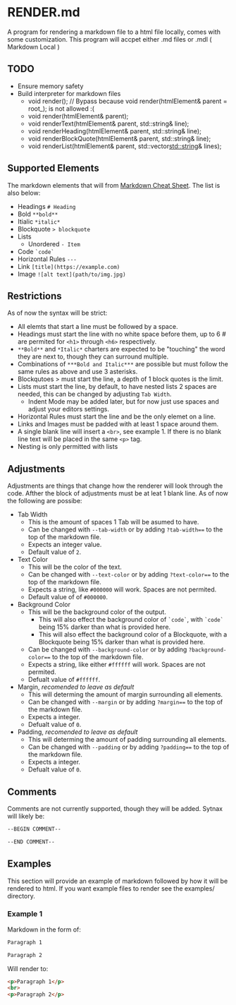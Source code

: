# RENDER.md

A program for rendering a markdown file to a html file locally, comes with some customization. This program will accpet either .md files or .mdl ( Markdown Local )

## TODO

- Ensure memory safety
- Build interpreter for markdown files
  - void render(); // Bypass because void render(htmlElement& parent = root_); is not allowed :(
  - void render(htmlElement& parent);
  - void renderText(htmlElement& parent, std::string& line);
  - void renderHeading(htmlElement& parent, std::string& line);
  - void renderBlockQuote(htmlElement& parent, std::string& line);
  - void renderList(htmlElement& parent, std::vector<std::string>& lines);

## Supported Elements

The markdown elements that will from [Markdown Cheat Sheet](www.markdownguide.org/cheat-sheet/). The list is also below:
- Headings `# Heading`
- Bold `**bold**`
- Itialic `*italic*`
- Blockquote `> blockquote`
- Lists
  - Unordered `- Item`
- Code `` `code` ``
- Horizontal Rules `---`
- Link `[title](https://example.com)`
- Image `![alt text](path/to/img.jpg)`

## Restrictions

As of now the syntax will be strict:
- All elemts that start a line must be followed by a space.
- Headings must start the line with no white space before them, up to 6 \# are permited for `<h1>` through `<h6>` respectively.
- `**Bold**` and `*Italic*` charters are expected to be "touching" the word they are next to, though they can surround multiple.
- Combinations of `***Bold and Italic***` are possible but must follow the same rules as above and use 3 asterisks.
- Blockqutoes \> must start the line, a depth of 1 block quotes is the limit.
- Lists must start the line, by default, to have nested lists 2 spaces are needed, this can be changed by adjusting `Tab Width`.
  - Indent Mode may be added later, but for now just use spaces and adjust your editors settings.
- Horizontal Rules must start the line and be the only elemet on a line.
- Links and Images must be padded with at least 1 space around them.
- A single blank line will insert a `<br>`, see example 1. If there is no blank line text will be placed in the same `<p>` tag.
- Nesting is only permitted with lists

## Adjustments

Adjustments are things that change how the renderer will look through the code. Afther the block of adjustments must be at leat 1 blank line. As of now the following are possibe:
- Tab Width
  - This is the amount of spaces 1 Tab will be asumed to have.
  - Can be changed with `--tab-width` or by adding `?tab-width==` to the top of the markdown file.
  - Expects an integer value.
  - Default value of `2`.
- Text Color
  - This will be the color of the text.
  - Can be changed with `--text-color` or by adding `?text-color==` to the top of the markdown file.
  - Expects a string, like `#000000` will work. Spaces are not permited.
  - Default value of of `#000000`.
- Background Color
  - This will be the background color of the output.
    - This will also effect the background color of `` `code` ``, with `` `code` `` being 15% darker than what is provided here.
    - This will also effect the background color of a Blockquote, with a Blockquote being 15% darker than what is provided here.
  - Can be changed with `--background-color` or by adding `?background-color==` to the top of the markdown file.
  - Expects a string, like either `#ffffff` will work. Spaces are not permited.
  - Defualt value of `#ffffff`.
- Margin, *recomended to leave as default*
  - This will determing the amount of margin surrounding all elements.
  - Can be changed with `--margin` or by adding `?margin==` to the top of the markdown file.
  - Expects a integer.
  - Defualt value of `0`.
- Padding, *recomended to leave as default*
  - This will determing the amount of padding surrounding all elements.
  - Can be changed with `--padding` or by adding `?padding==` to the top of the markdown file.
  - Expects a integer.
  - Defualt value of `0`.

## Comments

Comments are not currently supported, though they will be added. Sytnax will likely be:

```markdown
--BEGIN COMMENT--

--END COMMENT--
```

## Examples

This section will provide an example of markdown followed by how it will be rendered to html. If you want example files to render see the examples/ directory.

### Example 1

Markdown in the form of:

```markdown
Paragraph 1

Paragraph 2
```

Will render to:

```html
<p>Paragraph 1</p>
<br>
<p>Paragraph 2</p>
```
